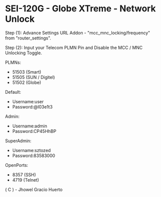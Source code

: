 # SEI-120G - Globe XTreme - Network Unlock
Step (1): Advance Settings URL Addon - "mcc_mnc_locking/frequency" from "router_settings".

Step (2): Input your Telecom PLMN Pin and Disable the MCC / MNC Unlocking Toggle.

PLMNs:
* 51503 (Smart)
* 51505 (SUN / Digitel)
* 51502 (Globe)

Default:
* Username:user
* Password:@l03e1t3

Admin:
* Username:admin
* Password:CP45HhBP

SuperAdmin:
* Username:sztozed
* Password:83583000

OpenPorts:
* 8357 (SSH)
* 4719 (Telnet)


( C ) - Jhowel Gracio Huerto
